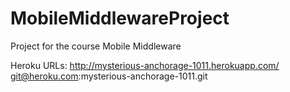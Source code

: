 MobileMiddlewareProject
=======================

Project for the course Mobile Middleware

Heroku URLs:
http://mysterious-anchorage-1011.herokuapp.com/
git@heroku.com:mysterious-anchorage-1011.git
